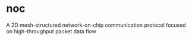# noc
A 2D mesh-structured network-on-chip communication protocol focused on high-throughput packet data flow

